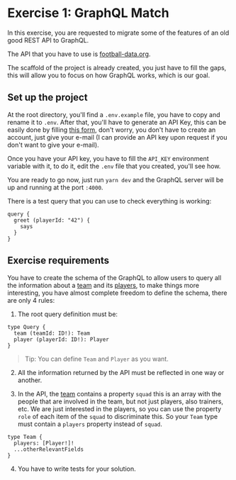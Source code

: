 # Exercise 1: GraphQL Match

In this exercise, you are requested to migrate some of the features of an old good REST API to GraphQL.

The API that you have to use is [football-data.org](https://www.football-data.org/).

The scaffold of the project is already created, you just have to fill the gaps, this will allow you to focus on how GraphQL works, which is our goal.

## Set up the project

At the root directory, you'll find a `.env.example` file, you have to copy and rename it to `.env`. After that, you'll have to generate an API Key, this can be easily done by filling [this form](https://www.football-data.org/client/register), don't worry, you don't have to create an account, just give your e-mail (I can provide an API key upon request if you don't want to give your e-mail).

Once you have your API key, you have to fill the `API_KEY` environment variable with it, to do it, edit the `.env` file that you created, you'll see how.

You are ready to go now, just run `yarn dev` and the GraphQL server will be up and running at the port `:4000`.

There is a test query that you can use to check everything is working:

```gql
query {
  greet (playerId: "42") {
    says
  }
}
```

## Exercise requirements

You have to create the schema of the GraphQL to allow users to query all the information about a [team](www.football-data.org/documentation/api#team) and its [players](www.football-data.org/documentation/api#player), to make things more interesting, you have almost complete freedom to define the schema, there are only 4 rules:

1. The root query definition must be:

```gql
type Query {
  team (teamId: ID!): Team
  player (playerId: ID!): Player
}
```

> Tip: You can define `Team` and `Player` as you want.

2. All the information returned by the API must be reflected in one way or another.

3. In the API, the [team](www.football-data.org/documentation/api#team) contains a property `squad` this is an array with the people that are involved in the team, but not just players, also trainers, etc. We are just interested in the players, so you can use the property `role` of each item of the `squad` to discriminate this. So your `Team` type must contain a `players` property instead of `squad`.

```gql
type Team {
  players: [Player!]!
  ...otherRelevantFields
}
```

4. You have to write tests for your solution.